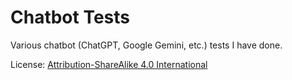 # Chatbot Tests

 Various chatbot (ChatGPT, Google Gemini, etc.) tests I have done.

 License: [Attribution-ShareAlike 4.0 International](LICENSE)

 
